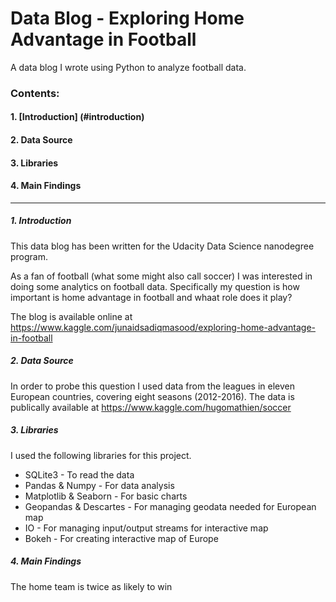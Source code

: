 # Data Blog - Exploring Home Advantage in Football

A data blog I wrote using Python to analyze football data.

### Contents:

#### 1. [Introduction] (#introduction) 
#### 2. Data Source
#### 3. Libraries
#### 4. Main Findings

-----------------------------------------------------------------------------------------------------------------------


##### 1. Introduction

This data blog has been written for the Udacity Data Science nanodegree program.

As a fan of football (what some might also call soccer) I was interested in doing some analytics on football data. Specifically my question is how important is home advantage in football and whaat role does it play?

The blog is available online at https://www.kaggle.com/junaidsadiqmasood/exploring-home-advantage-in-football


##### 2. Data Source

In order to probe this question I used data from the leagues in eleven European countries, covering eight seasons (2012-2016).
The data is publically available at https://www.kaggle.com/hugomathien/soccer


##### 3. Libraries

I used the following libraries for this project.

* SQLite3 - To read the data
* Pandas & Numpy - For data analysis
* Matplotlib & Seaborn - For basic charts
* Geopandas & Descartes - For managing geodata needed for European map
* IO - For managing input/output streams for interactive map
* Bokeh - For creating interactive map of Europe

##### 4. Main Findings

The home team is twice as likely to win 
